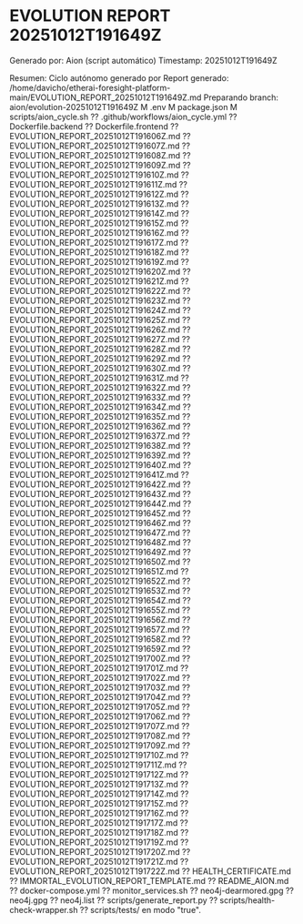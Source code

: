 # EVOLUTION REPORT 20251012T191649Z

Generado por: Aion (script automático)
Timestamp: 20251012T191649Z

Resumen: Ciclo autónomo generado por Report generado: /home/davicho/etherai-foresight-platform-main/EVOLUTION_REPORT_20251012T191649Z.md
Preparando branch: aion/evolution-20251012T191649Z
 M .env
 M package.json
 M scripts/aion_cycle.sh
?? .github/workflows/aion_cycle.yml
?? Dockerfile.backend
?? Dockerfile.frontend
?? EVOLUTION_REPORT_20251012T191606Z.md
?? EVOLUTION_REPORT_20251012T191607Z.md
?? EVOLUTION_REPORT_20251012T191608Z.md
?? EVOLUTION_REPORT_20251012T191609Z.md
?? EVOLUTION_REPORT_20251012T191610Z.md
?? EVOLUTION_REPORT_20251012T191611Z.md
?? EVOLUTION_REPORT_20251012T191612Z.md
?? EVOLUTION_REPORT_20251012T191613Z.md
?? EVOLUTION_REPORT_20251012T191614Z.md
?? EVOLUTION_REPORT_20251012T191615Z.md
?? EVOLUTION_REPORT_20251012T191616Z.md
?? EVOLUTION_REPORT_20251012T191617Z.md
?? EVOLUTION_REPORT_20251012T191618Z.md
?? EVOLUTION_REPORT_20251012T191619Z.md
?? EVOLUTION_REPORT_20251012T191620Z.md
?? EVOLUTION_REPORT_20251012T191621Z.md
?? EVOLUTION_REPORT_20251012T191622Z.md
?? EVOLUTION_REPORT_20251012T191623Z.md
?? EVOLUTION_REPORT_20251012T191624Z.md
?? EVOLUTION_REPORT_20251012T191625Z.md
?? EVOLUTION_REPORT_20251012T191626Z.md
?? EVOLUTION_REPORT_20251012T191627Z.md
?? EVOLUTION_REPORT_20251012T191628Z.md
?? EVOLUTION_REPORT_20251012T191629Z.md
?? EVOLUTION_REPORT_20251012T191630Z.md
?? EVOLUTION_REPORT_20251012T191631Z.md
?? EVOLUTION_REPORT_20251012T191632Z.md
?? EVOLUTION_REPORT_20251012T191633Z.md
?? EVOLUTION_REPORT_20251012T191634Z.md
?? EVOLUTION_REPORT_20251012T191635Z.md
?? EVOLUTION_REPORT_20251012T191636Z.md
?? EVOLUTION_REPORT_20251012T191637Z.md
?? EVOLUTION_REPORT_20251012T191638Z.md
?? EVOLUTION_REPORT_20251012T191639Z.md
?? EVOLUTION_REPORT_20251012T191640Z.md
?? EVOLUTION_REPORT_20251012T191641Z.md
?? EVOLUTION_REPORT_20251012T191642Z.md
?? EVOLUTION_REPORT_20251012T191643Z.md
?? EVOLUTION_REPORT_20251012T191644Z.md
?? EVOLUTION_REPORT_20251012T191645Z.md
?? EVOLUTION_REPORT_20251012T191646Z.md
?? EVOLUTION_REPORT_20251012T191647Z.md
?? EVOLUTION_REPORT_20251012T191648Z.md
?? EVOLUTION_REPORT_20251012T191649Z.md
?? EVOLUTION_REPORT_20251012T191650Z.md
?? EVOLUTION_REPORT_20251012T191651Z.md
?? EVOLUTION_REPORT_20251012T191652Z.md
?? EVOLUTION_REPORT_20251012T191653Z.md
?? EVOLUTION_REPORT_20251012T191654Z.md
?? EVOLUTION_REPORT_20251012T191655Z.md
?? EVOLUTION_REPORT_20251012T191656Z.md
?? EVOLUTION_REPORT_20251012T191657Z.md
?? EVOLUTION_REPORT_20251012T191658Z.md
?? EVOLUTION_REPORT_20251012T191659Z.md
?? EVOLUTION_REPORT_20251012T191700Z.md
?? EVOLUTION_REPORT_20251012T191701Z.md
?? EVOLUTION_REPORT_20251012T191702Z.md
?? EVOLUTION_REPORT_20251012T191703Z.md
?? EVOLUTION_REPORT_20251012T191704Z.md
?? EVOLUTION_REPORT_20251012T191705Z.md
?? EVOLUTION_REPORT_20251012T191706Z.md
?? EVOLUTION_REPORT_20251012T191707Z.md
?? EVOLUTION_REPORT_20251012T191708Z.md
?? EVOLUTION_REPORT_20251012T191709Z.md
?? EVOLUTION_REPORT_20251012T191710Z.md
?? EVOLUTION_REPORT_20251012T191711Z.md
?? EVOLUTION_REPORT_20251012T191712Z.md
?? EVOLUTION_REPORT_20251012T191713Z.md
?? EVOLUTION_REPORT_20251012T191714Z.md
?? EVOLUTION_REPORT_20251012T191715Z.md
?? EVOLUTION_REPORT_20251012T191716Z.md
?? EVOLUTION_REPORT_20251012T191717Z.md
?? EVOLUTION_REPORT_20251012T191718Z.md
?? EVOLUTION_REPORT_20251012T191719Z.md
?? EVOLUTION_REPORT_20251012T191720Z.md
?? EVOLUTION_REPORT_20251012T191721Z.md
?? EVOLUTION_REPORT_20251012T191722Z.md
?? HEALTH_CERTIFICATE.md
?? IMMORTAL_EVOLUTION_REPORT_TEMPLATE.md
?? README_AION.md
?? docker-compose.yml
?? monitor_services.sh
?? neo4j-dearmored.gpg
?? neo4j.gpg
?? neo4j.list
?? scripts/generate_report.py
?? scripts/health-check-wrapper.sh
?? scripts/tests/ en modo "true".

